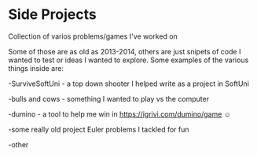# Side Projects
Collection of varios problems/games I've worked on

Some of those are as old as 2013-2014, others are just snipets of code I wanted to test or ideas I wanted to explore.
Some examples of the various things inside are:

-SurviveSoftUni - a top down shooter I helped write as a project in SoftUni

-bulls and cows - something I wanted to play vs the computer

-dumino - a tool to help me win in https://igrivi.com/dumino/game ☺ 

-some really old project Euler problems I tackled for fun

-other

